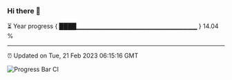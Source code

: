 ### Hi there 👋

⏳ Year progress { ████▁▁▁▁▁▁▁▁▁▁▁▁▁▁▁▁▁▁▁▁▁▁▁▁▁▁ } 14.04 %

---

⏰ Updated on Tue, 21 Feb 2023 06:15:16 GMT

![Progress Bar CI](https://github.com/liununu/liununu/workflows/Progress%20Bar%20CI/badge.svg)
